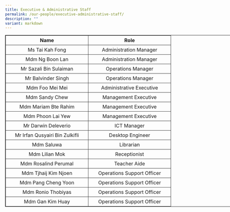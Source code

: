 ```yaml
---
title: Executive & Administrative Staff
permalink: /our-people/executive-administrative-staff/
description: ""
variant: markdown
---
```

<table style="border: 1px solid rgb(42, 42, 42); width: 773px;"><tbody><tr>
<td width="257" style="padding: 5px; text-align: center; border: 1px solid rgb(42, 42, 42); vertical-align: middle;"><b>Name</b></td>
<td width="258" style="padding: 5px; text-align: center; border: 1px solid rgb(42, 42, 42); vertical-align: middle;"><b>Role</b></td></tr>
<tr>
<td width="258" style="padding: 5px; text-align: center; border: 1px solid rgb(42, 42, 42); vertical-align: middle;">Ms Tai Kah Fong</td>
<td width="257" style="padding: 5px; text-align: center; border: 1px solid rgb(42, 42, 42); vertical-align: middle;">Administration Manager</td></tr>
<tr>
<td width="258" style="padding: 5px; text-align: center; border: 1px solid rgb(42, 42, 42); vertical-align: middle;">Mdm Ng Boon Lan</td>
<td width="257" style="padding: 5px; text-align: center; border: 1px solid rgb(42, 42, 42); vertical-align: middle;">Administration Manager</td></tr>
<tr>
<td width="258" style="padding: 5px; text-align: center; border: 1px solid rgb(42, 42, 42); vertical-align: middle;">Mr Sazali Bin Sulaiman</td>
<td width="257" style="padding: 5px; text-align: center; border: 1px solid rgb(42, 42, 42); vertical-align: middle;">Operations Manager</td></tr>
<tr>
<td width="258" style="padding: 5px; text-align: center; border: 1px solid rgb(42, 42, 42); vertical-align: middle;">Mr Balvinder Singh</td>
<td width="257" style="padding: 5px; text-align: center; border: 1px solid rgb(42, 42, 42); vertical-align: middle;">Operations Manager</td></tr>
<tr>
<td width="258" style="padding: 5px; text-align: center; border: 1px solid rgb(42, 42, 42); vertical-align: middle;">Mdm Foo Mei Mei</td>
<td width="257" style="padding: 5px; text-align: center; border: 1px solid rgb(42, 42, 42); vertical-align: middle;">Administrative Executive</td></tr>
<tr>
<td width="258" style="padding: 5px; text-align: center; border: 1px solid rgb(42, 42, 42); vertical-align: middle;">Mdm Sandy Chew</td>
<td width="257" style="padding: 5px; text-align: center; border: 1px solid rgb(42, 42, 42); vertical-align: middle;">Management Executive</td></tr>
<tr>
<td width="258" style="padding: 5px; text-align: center; border: 1px solid rgb(42, 42, 42); vertical-align: middle;">Mdm Mariam Bte Rahim</td>
<td width="257" style="padding: 5px; text-align: center; border: 1px solid rgb(42, 42, 42); vertical-align: middle;">Management Executive</td></tr>
<tr>
<td width="258" style="padding: 5px; text-align: center; border: 1px solid rgb(42, 42, 42); vertical-align: middle;">Mdm Phoon Lai Yew</td>
<td width="257" style="padding: 5px; text-align: center; border: 1px solid rgb(42, 42, 42); vertical-align: middle;">Management Executive</td></tr>
<tr>
<td width="258" style="padding: 5px; text-align: center; border: 1px solid rgb(42, 42, 42); vertical-align: middle;">Mr Darwin Deleverio</td>
<td width="257" style="padding: 5px; text-align: center; border: 1px solid rgb(42, 42, 42); vertical-align: middle;">ICT Manager</td></tr>
<tr>
<td width="258" style="padding: 5px; text-align: center; border: 1px solid rgb(42, 42, 42); vertical-align: middle;">Mr Irfan Qusyairi Bin Zulkifli </td>
<td width="257" style="padding: 5px; text-align: center; border: 1px solid rgb(42, 42, 42); vertical-align: middle;">Desktop Engineer</td></tr>
<tr>
<td width="258" style="padding: 5px; text-align: center; border: 1px solid rgb(42, 42, 42); vertical-align: middle;">Mdm Saluwa</td>
<td width="257" style="padding: 5px; text-align: center; border: 1px solid rgb(42, 42, 42); vertical-align: middle;">Librarian</td></tr>
<tr>
<td width="258" style="padding: 5px; text-align: center; border: 1px solid rgb(42, 42, 42); vertical-align: middle;">Mdm Lilian Mok</td>
<td width="257" style="padding: 5px; text-align: center; border: 1px solid rgb(42, 42, 42); vertical-align: middle;">Receptionist</td></tr>
<tr>
<td width="258" style="padding: 5px; text-align: center; border: 1px solid rgb(42, 42, 42); vertical-align: middle;">Mdm Rosalind Perumal</td>
<td width="257" style="padding: 5px; text-align: center; border: 1px solid rgb(42, 42, 42); vertical-align: middle;">Teacher Aide</td></tr>

<tr>
<td width="258" style="padding: 5px; text-align: center; border: 1px solid rgb(42, 42, 42); vertical-align: middle;">Mdm Tjhaij Kim Njoen</td>
<td width="257" style="padding: 5px; text-align: center; border: 1px solid rgb(42, 42, 42); vertical-align: middle;">Operations Support Officer</td></tr>
<tr>
<td width="258" style="padding: 5px; text-align: center; border: 1px solid rgb(42, 42, 42); vertical-align: middle;">Mdm Pang Cheng Yoon</td>
<td width="257" style="padding: 5px; text-align: center; border: 1px solid rgb(42, 42, 42); vertical-align: middle;">Operations Support Officer</td></tr>
<tr>
<td width="258" style="padding: 5px; text-align: center; border: 1px solid rgb(42, 42, 42); vertical-align: middle;">Mdm Ronio Thobiyas</td>
<td width="257" style="padding: 5px; text-align: center; border: 1px solid rgb(42, 42, 42); vertical-align: middle;">Operations Support Officer</td></tr>
<tr>
<td width="258" style="padding: 5px; text-align: center; border: 1px solid rgb(42, 42, 42); vertical-align: middle;">Mdm Gan Kim Huay</td>
<td width="257" style="padding: 5px; text-align: center; border: 1px solid rgb(42, 42, 42); vertical-align: middle;">Operations Support Officer</td></tr></tbody></table>